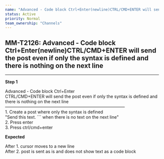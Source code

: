 ```yaml
---
name: "Advanced - Code block Ctrl+Enter(newline)CTRL/CMD+ENTER will send the post even if only the syntax is defined and there is nothing on the next line"
status: Active
priority: Normal
team_ownership: "Channels"
---
```


## MM-T2126: Advanced - Code block Ctrl+Enter(newline)CTRL/CMD+ENTER will send the post even if only the syntax is defined and there is nothing on the next line

---

**Step 1**

Advanced - Code block Ctrl+Enter\
CTRL/CMD+ENTER will send the post even if only the syntax is defined and there is nothing on the next line\
————————————————————————————\
1\. Create a post where only the syntax is defined\
"Send this text. \`\`\` when there is no text on the next line"\
2\. Press enter\
3\. Press ctrl/cmd+enter

**Expected**

After 1. cursor moves to a new line\
After 2. post is sent as is and does not show text as a code block
